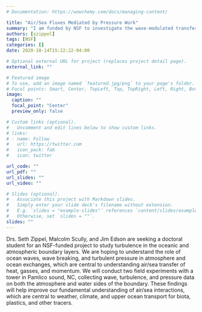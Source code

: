 ```yaml
---
# Documentation: https://wowchemy.com/docs/managing-content/

title: "Air/Sea Fluxes Mediated by Pressure Work"
summary: "I am funded by NSF to investigate the wave-modulated transfer of energy between the atmosphere and the ocean by making measurements of the mean, wave-driven and turbulent motions on both sides of the air-sea interface. Field work anticipated for Fall 2021, and 2022"
authors: [szippel]
tags: [NSF]
categories: []
date: 2020-10-14T15:22:22-04:00

# Optional external URL for project (replaces project detail page).
external_link: ""

# Featured image
# To use, add an image named `featured.jpg/png` to your page's folder.
# Focal points: Smart, Center, TopLeft, Top, TopRight, Left, Right, BottomLeft, Bottom, BottomRight.
image:
  caption: ""
  focal_point: "Center"
  preview_only: false

# Custom links (optional).
#   Uncomment and edit lines below to show custom links.
# links:
# - name: Follow
#   url: https://twitter.com
#   icon_pack: fab
#   icon: twitter

url_code: ""
url_pdf: ""
url_slides: ""
url_video: ""

# Slides (optional).
#   Associate this project with Markdown slides.
#   Simply enter your slide deck's filename without extension.
#   E.g. `slides = "example-slides"` references `content/slides/example-slides.md`.
#   Otherwise, set `slides = ""`.
slides: ""
---
```

Drs. Seth Zippel, Malcolm Scully, and  Jim Edson are seeking a doctoral student for an NSF-funded project to study turbulence in the oceanic and atmospheric boundary layers. We are hoping to understand the role of ocean waves, wave breaking, and turbulent pressure in atmosphere and ocean exchanges, which are central to understanding air/sea transfer of heat, gasses, and momentum. We will conduct two field experiments with a tower in Pamlico sound, NC, collecting wave, turbulence, and pressure data on both the atmosphere and water sides of the boundary. These findings will help improve our fundamental understanding of air/sea interactions, which are central to weather, climate, and upper ocean transport for biota, plastics, and other tracers.